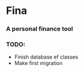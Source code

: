 # Fina

### A personal finance tool

### TODO:

* Finish database ef classes
* Make first migration
